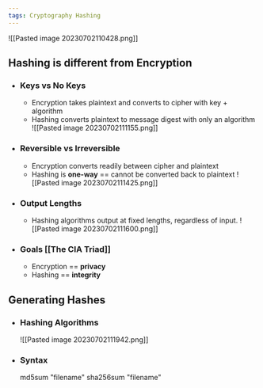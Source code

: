 ```yaml
---
tags: Cryptography Hashing
---
```


![[Pasted image 20230702110428.png]]

## Hashing is different from Encryption
- ### Keys vs No Keys
	- Encryption takes plaintext and converts to cipher with key + algorithm
	- Hashing converts plaintext to message digest with only an algorithm
	![[Pasted image 20230702111155.png]]
- ### Reversible vs Irreversible
	- Encryption converts readily between cipher and plaintext
	- Hashing is **one-way** == cannot be converted back to plaintext
	![[Pasted image 20230702111425.png]]
- ### Output Lengths
	- Hashing algorithms output at fixed lengths, regardless of input.
	![[Pasted image 20230702111600.png]]
- ### Goals [[The CIA Triad]]
	- Encryption == **privacy**
	- Hashing == **integrity**

## Generating Hashes
- ### Hashing Algorithms
	![[Pasted image 20230702111942.png]]
- ### Syntax
	md5sum "filename"
	sha256sum "filename"